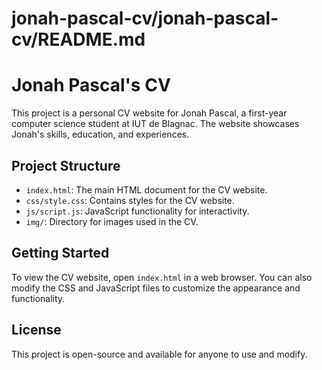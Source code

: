 # jonah-pascal-cv/jonah-pascal-cv/README.md

# Jonah Pascal's CV

This project is a personal CV website for Jonah Pascal, a first-year computer science student at IUT de Blagnac. The website showcases Jonah's skills, education, and experiences.

## Project Structure

- `index.html`: The main HTML document for the CV website.
- `css/style.css`: Contains styles for the CV website.
- `js/script.js`: JavaScript functionality for interactivity.
- `img/`: Directory for images used in the CV.

## Getting Started

To view the CV website, open `index.html` in a web browser. You can also modify the CSS and JavaScript files to customize the appearance and functionality.

## License

This project is open-source and available for anyone to use and modify.
